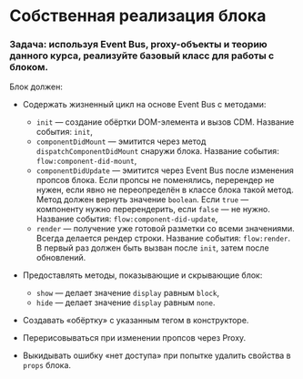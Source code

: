 # Собственная реализация блока
### Задача: используя Event Bus, proxy-объекты и теорию данного курса, реализуйте базовый класс для работы с блоком.

Блок должен:

- Содержать жизненный цикл на основе Event Bus с методами:
    - `init` — создание обёртки DOM-элемента и вызов CDM. Название события: `init`,
    - `componentDidMount` — эмитится через метод `dispatchComponentDidMount` снаружи блока. Название события: `flow:component-did-mount`,
    - `componentDidUpdate` — эмитится через Event Bus после изменения пропсов блока. Если пропсы не поменялись, перерендер не нужен, если явно не переопределён в классе блока такой метод. Метод должен вернуть значение `boolean`. Если `true` — компоненту нужно перерендерить, если `false` — не нужно. Название события: `flow:component-did-update`,
    - `render` — получение уже готовой разметки со всеми значениями. Всегда делается рендер строки. Название события: `flow:render`. В первый раз должен быть вызван после `init`, затем после обновлений.

- Предоставлять методы, показывающие и скрывающие блок:
    - `show` — делает значение `display` равным `block`,
    - `hide` — делает значение `display` равным `none`.

- Создавать «обёртку» с указанным тегом в конструкторе.

- Перерисовываться при изменении пропсов через Proxy.

- Выкидывать ошибку «нет доступа» при попытке удалить свойства в `props` блока.